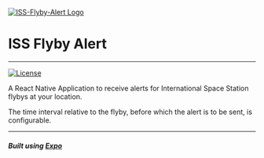 [![ISS-Flyby-Alert Logo](https://i.imgur.com/M5XBZOJ.png)](https://github.com/EnKrypt/ISS-Flyby-Alert)

# ISS Flyby Alert

---

[![License](https://img.shields.io/badge/License-AGPL%20v3-blue.svg)](https://raw.githubusercontent.com/EnKrypt/ISS-Flyby-Alert/master/LICENSE)

A React Native Application to receive alerts for International Space Station flybys at your location.

The time interval relative to the flyby, before which the alert is to be sent, is configurable.

---

##### Built using [Expo](https://expo.io/)
